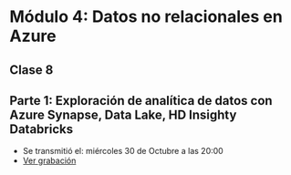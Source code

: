 # Módulo 4: Datos no relacionales en Azure

## Clase 8

## **Parte 1: Exploración de analítica de datos con Azure Synapse, Data Lake, HD Insighty Databricks**
  - Se transmitió el: miércoles 30 de Octubre a las 20:00
  - [Ver grabación](https://codigofacilito.com/videos/introduccion-exploracion-de-analitica-de-datos-con-azure-synapse-data-lake-hd-insighty-databricks-parte-1)
  

  




